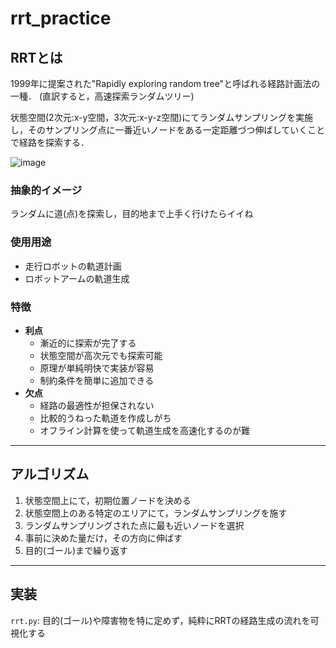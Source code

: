 # rrt_practice

## RRTとは
1999年に提案された"Rapidly exploring random tree"と呼ばれる経路計画法の一種．
(直訳すると，高速探索ランダムツリー)

状態空間(2次元:x-y空間，3次元:x-y-z空間)にてランダムサンプリングを実施し，そのサンプリング点に一番近いノードをある一定距離づつ伸ばしていくことで経路を探索する．

![image](https://user-images.githubusercontent.com/60972444/170849936-1084cecf-de10-40f3-83b3-1964e906727e.png)


### 抽象的イメージ
ランダムに道(点)を探索し，目的地まで上手く行けたらイイね

### 使用用途
- 走行ロボットの軌道計画
- ロボットアームの軌道生成

### 特徴
- **利点**
    - 漸近的に探索が完了する
    - 状態空間が高次元でも探索可能
    - 原理が単純明快で実装が容易
    - 制約条件を簡単に追加できる
- **欠点**
    - 経路の最適性が担保されない
    - 比較的うねった軌道を作成しがち
    - オフライン計算を使って軌道生成を高速化するのが難

---
## アルゴリズム
1. 状態空間上にて，初期位置ノードを決める
2. 状態空間上のある特定のエリアにて，ランダムサンプリングを施す
3. ランダムサンプリングされた点に最も近いノードを選択
4. 事前に決めた量だけ，その方向に伸ばす
5. 目的(ゴール)まで繰り返す

---
## 実装
`rrt.py`: 目的(ゴール)や障害物を特に定めず，純粋にRRTの経路生成の流れを可視化する
